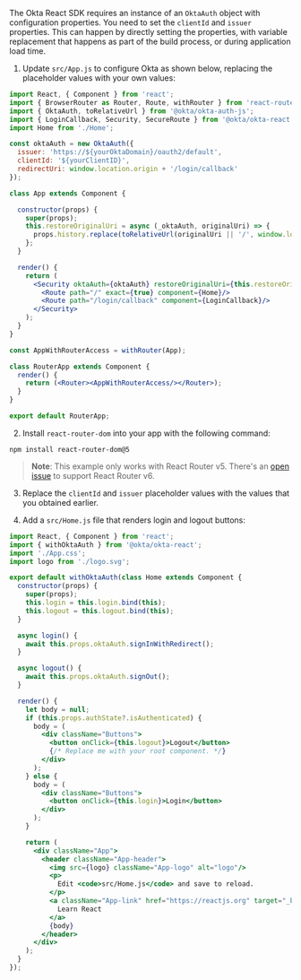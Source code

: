 The Okta React SDK requires an instance of an `OktaAuth` object with configuration properties. You need to set the `clientId` and `issuer` properties. This can happen by directly setting the properties, with variable replacement that happens as part of the build process, or during application load time.

1. Update `src/App.js` to configure Okta as shown below, replacing the placeholder values with your own values:

```jsx
import React, { Component } from 'react';
import { BrowserRouter as Router, Route, withRouter } from 'react-router-dom';
import { OktaAuth, toRelativeUrl } from '@okta/okta-auth-js';
import { LoginCallback, Security, SecureRoute } from '@okta/okta-react';
import Home from './Home';

const oktaAuth = new OktaAuth({
  issuer: 'https://${yourOktaDomain}/oauth2/default',
  clientId: '${yourClientID}',
  redirectUri: window.location.origin + '/login/callback'
});

class App extends Component {

  constructor(props) {
    super(props);
    this.restoreOriginalUri = async (_oktaAuth, originalUri) => {
      props.history.replace(toRelativeUrl(originalUri || '/', window.location.origin));
    };
  }

  render() {
    return (
      <Security oktaAuth={oktaAuth} restoreOriginalUri={this.restoreOriginalUri}>
        <Route path="/" exact={true} component={Home}/>
        <Route path="/login/callback" component={LoginCallback}/>
      </Security>
    );
  }
}

const AppWithRouterAccess = withRouter(App);

class RouterApp extends Component {
  render() {
    return (<Router><AppWithRouterAccess/></Router>);
  }
}

export default RouterApp;
```

2. Install `react-router-dom` into your app with the following command:

```shell
npm install react-router-dom@5
```

> **Note**: This example only works with React Router v5. There's an [open issue](https://github.com/okta/okta-react/issues/178) to support React Router v6.

3. Replace the `clientId` and `issuer` placeholder values with the values that you obtained earlier.

4. Add a `src/Home.js` file that renders login and logout buttons:

```jsx
import React, { Component } from 'react';
import { withOktaAuth } from '@okta/okta-react';
import './App.css';
import logo from './logo.svg';

export default withOktaAuth(class Home extends Component {
  constructor(props) {
    super(props);
    this.login = this.login.bind(this);
    this.logout = this.logout.bind(this);
  }

  async login() {
    await this.props.oktaAuth.signInWithRedirect();
  }

  async logout() {
    await this.props.oktaAuth.signOut();
  }

  render() {
    let body = null;
    if (this.props.authState?.isAuthenticated) {
      body = (
        <div className="Buttons">
          <button onClick={this.logout}>Logout</button>
          {/* Replace me with your root component. */}
        </div>
      );
    } else {
      body = (
        <div className="Buttons">
          <button onClick={this.login}>Login</button>
        </div>
      );
    }

    return (
      <div className="App">
        <header className="App-header">
          <img src={logo} className="App-logo" alt="logo"/>
          <p>
            Edit <code>src/Home.js</code> and save to reload.
          </p>
          <a className="App-link" href="https://reactjs.org" target="_blank" rel="noopener noreferrer">
            Learn React
          </a>
          {body}
        </header>
      </div>
    );
  }
});
```
